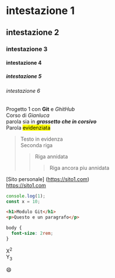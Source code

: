 # intestazione 1

## intestazione 2

### intestazione 3

#### intestazione 4

##### intestazione 5

###### intestazione 6

Progetto 1 con **Git** e _GhitHub_ <br> Corso di _Gianluca_  
parola sia in **_grassetto che in corsivo_**  
Parola <mark>evidenziata</mark>

> Testo in evidenza  
> Seconda riga
>
> > Riga annidata
> >
> > > Riga ancora piu annidata

[Sito personale] (https://sito1.com)  
https://sito1.com

```js
console.log(1);
const x = 10;
```

```html
<h1>Modulo Git</h1>
<p>Questo e un paragrafo</p>
```

```css
body {
  font-size: 2rem;
}
```

X<sup>2</sup>  
Y<sub>3</sub>

:smile:
